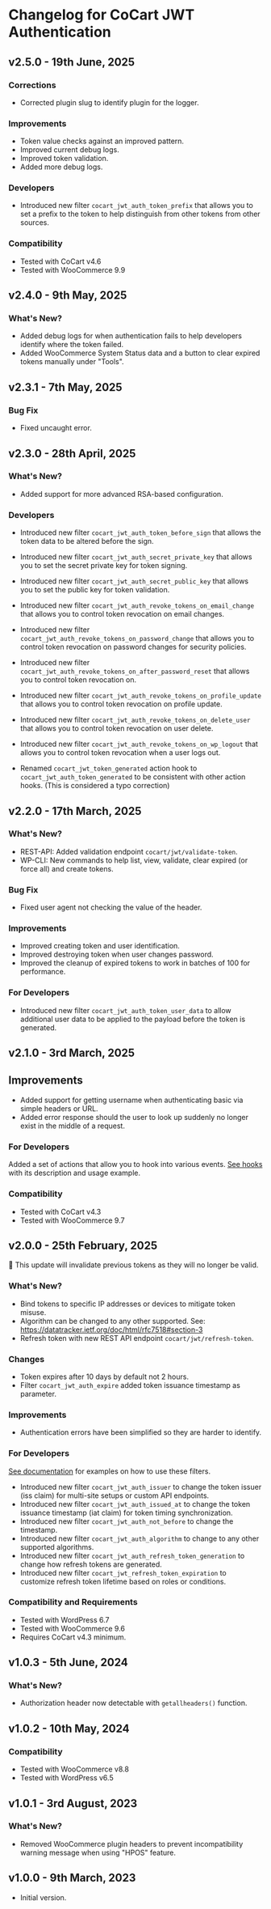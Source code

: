 # Changelog for CoCart JWT Authentication

## v2.5.0 - 19th June, 2025

### Corrections

* Corrected plugin slug to identify plugin for the logger.

### Improvements

* Token value checks against an improved pattern.
* Improved current debug logs.
* Improved token validation.
* Added more debug logs.

### Developers

* Introduced new filter `cocart_jwt_auth_token_prefix` that allows you to set a prefix to the token to help distinguish from other tokens from other sources.

### Compatibility

* Tested with CoCart v4.6
* Tested with WooCommerce 9.9

## v2.4.0 - 9th May, 2025

### What's New?

* Added debug logs for when authentication fails to help developers identify where the token failed.
* Added WooCommerce System Status data and a button to clear expired tokens manually under "Tools".

## v2.3.1 - 7th May, 2025

### Bug Fix

* Fixed uncaught error.

## v2.3.0 - 28th April, 2025

### What's New?

* Added support for more advanced RSA-based configuration.

### Developers

* Introduced new filter `cocart_jwt_auth_token_before_sign` that allows the token data to be altered before the sign.
* Introduced new filter `cocart_jwt_auth_secret_private_key` that allows you to set the secret private key for token signing.
* Introduced new filter `cocart_jwt_auth_secret_public_key` that allows you to set the public key for token validation.
* Introduced new filter `cocart_jwt_auth_revoke_tokens_on_email_change` that allows you to control token revocation on email changes.
* Introduced new filter `cocart_jwt_auth_revoke_tokens_on_password_change` that allows you to control token revocation on password changes for security policies.
* Introduced new filter `cocart_jwt_auth_revoke_tokens_on_after_password_reset` that allows you to control token revocation on.
* Introduced new filter `cocart_jwt_auth_revoke_tokens_on_profile_update` that allows you to control token revocation on profile update.
* Introduced new filter `cocart_jwt_auth_revoke_tokens_on_delete_user` that allows you to control token revocation on user delete.
* Introduced new filter `cocart_jwt_auth_revoke_tokens_on_wp_logout` that allows you to control token revocation when a user logs out.

* Renamed `cocart_jwt_token_generated` action hook to `cocart_jwt_auth_token_generated` to be consistent with other action hooks. (This is considered a typo correction)

## v2.2.0 - 17th March, 2025

### What's New?

* REST-API: Added validation endpoint `cocart/jwt/validate-token`.
* WP-CLI: New commands to help list, view, validate, clear expired (or force all) and create tokens.

### Bug Fix

* Fixed user agent not checking the value of the header.

### Improvements

* Improved creating token and user identification.
* Improved destroying token when user changes password.
* Improved the cleanup of expired tokens to work in batches of 100 for performance.

### For Developers

* Introduced new filter `cocart_jwt_auth_token_user_data` to allow additional user data to be applied to the payload before the token is generated.

## v2.1.0 - 3rd March, 2025

## Improvements

* Added support for getting username when authenticating basic via simple headers or URL.
* Added error response should the user to look up suddenly no longer exist in the middle of a request.

### For Developers

Added a set of actions that allow you to hook into various events. [See hooks](docs/hooks.md) with its description and usage example.

### Compatibility

* Tested with CoCart v4.3
* Tested with WooCommerce 9.7

## v2.0.0 - 25th February, 2025

📢 This update will invalidate previous tokens as they will no longer be valid.

### What's New?

* Bind tokens to specific IP addresses or devices to mitigate token misuse.
* Algorithm can be changed to any other supported. See: https://datatracker.ietf.org/doc/html/rfc7518#section-3
* Refresh token with new REST API endpoint `cocart/jwt/refresh-token`.

### Changes

* Token expires after 10 days by default not 2 hours.
* Filter `cocart_jwt_auth_expire` added token issuance timestamp as parameter.

### Improvements

* Authentication errors have been simplified so they are harder to identify.

### For Developers

[See documentation](docs/filters.md) for examples on how to use these filters.

* Introduced new filter `cocart_jwt_auth_issuer` to change the token issuer (iss claim) for multi-site setups or custom API endpoints.
* Introduced new filter `cocart_jwt_auth_issued_at` to change the token issuance timestamp (iat claim) for token timing synchronization.
* Introduced new filter `cocart_jwt_auth_not_before` to change the timestamp.
* Introduced new filter `cocart_jwt_auth_algorithm` to change to any other supported algorithms.
* Introduced new filter `cocart_jwt_auth_refresh_token_generation` to change how refresh tokens are generated.
* Introduced new filter `cocart_jwt_refresh_token_expiration` to customize refresh token lifetime based on roles or conditions.

### Compatibility and Requirements

* Tested with WordPress 6.7
* Tested with WooCommerce 9.6
* Requires CoCart v4.3 minimum.

## v1.0.3 - 5th June, 2024

### What's New?

* Authorization header now detectable with `getallheaders()` function.

## v1.0.2 - 10th May, 2024

### Compatibility

* Tested with WooCommerce v8.8
* Tested with WordPress v6.5

## v1.0.1 - 3rd August, 2023

### What's New?

* Removed WooCommerce plugin headers to prevent incompatibility warning message when using "HPOS" feature.

## v1.0.0 - 9th March, 2023

* Initial version.
